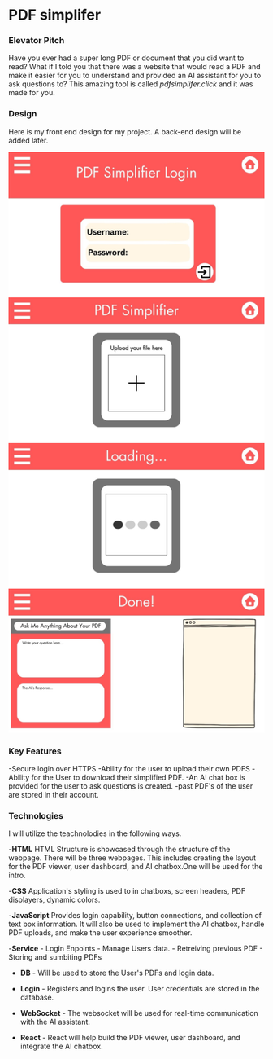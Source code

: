 # PDF simplifer

### Elevator Pitch
Have you ever had a super long PDF or document that you did want to read? What if I told you that there was a website that would read a PDF and make it easier for you to understand and provided an AI assistant for you to ask questions to? This amazing tool is called *pdfsimplifer.click* and it was made for you.


### Design
Here is my front end design for my project. A back-end design will be added later.

![Mock](1.jpg)
![Mock](2.jpg)
![Mock](3.jpg)
![Mock](4.jpg)

### Key Features
-Secure login over HTTPS
-Ability for the user to upload their own PDFS
-Ability for the User to download their simplified PDF.
-An AI chat box is provided for the user to ask questions is created.
-past PDF's of the user are stored in their account.

### Technologies
I will utilize the teachnolodies in the following ways.

-**HTML** HTML Structure is showcased through the structure of the webpage. There will be three webpages. This includes creating the layout for the PDF viewer, user dashboard, and AI chatbox.One will be used for the intro.

-**CSS** Application's styling is used to in chatboxs, screen headers, PDF displayers, dynamic colors. 

-**JavaScript** Provides login capability, button connections, and collection of text box information. It will also be used to implement the AI chatbox, handle PDF uploads, and make the user experience smoother.

-**Service**
    - Login Enpoints
    - Manage Users data.
    - Retreiving previous PDF
    - Storing and sumbiting PDFs

- **DB** - Will be used to store the User's PDFs and login data.

- **Login** -  Registers and logins the user. User credentials are stored in the database.

- **WebSocket** - The websocket will be used for real-time communication with the AI assistant.

- **React** - React will help build the PDF viewer, user dashboard, and integrate the AI chatbox.